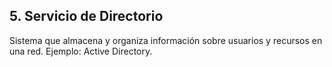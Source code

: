 ## 5. Servicio de Directorio

Sistema que almacena y organiza información sobre usuarios y recursos en una red. Ejemplo: Active Directory.
